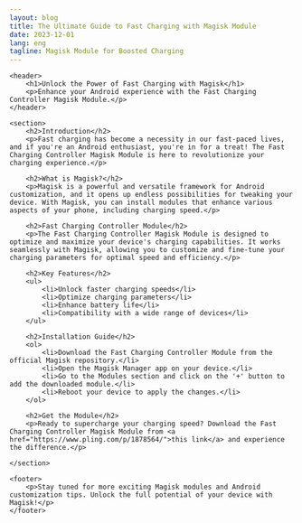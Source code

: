 ```yaml
---
layout: blog
title: The Ultimate Guide to Fast Charging with Magisk Module
date: 2023-12-01
lang: eng
tagline: Magisk Module for Boosted Charging
---
```




<head>
    <meta charset="UTF-8">
    <meta name="viewport" content="width=device-width, initial-scale=1.0">
    <title>Fast Charging Controller Magisk Module</title>
    <meta name="description" content="Explore the world of fast charging with the powerful Magisk Module. Boost your charging speed effortlessly.">
    <meta name="keywords" content="Magisk Module, Fast Charging, Charging Controller, Android Mods">
    <link rel="stylesheet" href="styles.css">
</head>

<body>

    <header>
        <h1>Unlock the Power of Fast Charging with Magisk</h1>
        <p>Enhance your Android experience with the Fast Charging Controller Magisk Module.</p>
    </header>

    <section>
        <h2>Introduction</h2>
        <p>Fast charging has become a necessity in our fast-paced lives, and if you're an Android enthusiast, you're in for a treat! The Fast Charging Controller Magisk Module is here to revolutionize your charging experience.</p>

        <h2>What is Magisk?</h2>
        <p>Magisk is a powerful and versatile framework for Android customization, and it opens up endless possibilities for tweaking your device. With Magisk, you can install modules that enhance various aspects of your phone, including charging speed.</p>

        <h2>Fast Charging Controller Module</h2>
        <p>The Fast Charging Controller Magisk Module is designed to optimize and maximize your device's charging capabilities. It works seamlessly with Magisk, allowing you to customize and fine-tune your charging parameters for optimal speed and efficiency.</p>

        <h2>Key Features</h2>
        <ul>
            <li>Unlock faster charging speeds</li>
            <li>Optimize charging parameters</li>
            <li>Enhance battery life</li>
            <li>Compatibility with a wide range of devices</li>
        </ul>

        <h2>Installation Guide</h2>
        <ol>
            <li>Download the Fast Charging Controller Module from the official Magisk repository.</li>
            <li>Open the Magisk Manager app on your device.</li>
            <li>Go to the Modules section and click on the '+' button to add the downloaded module.</li>
            <li>Reboot your device to apply the changes.</li>
        </ol>

        <h2>Get the Module</h2>
        <p>Ready to supercharge your charging speed? Download the Fast Charging Controller Magisk Module from <a href="https://www.pling.com/p/1878564/">this link</a> and experience the difference.</p>

    </section>

    <footer>
        <p>Stay tuned for more exciting Magisk modules and Android customization tips. Unlock the full potential of your device with Magisk!</p>
    </footer>

</body>

</html>
